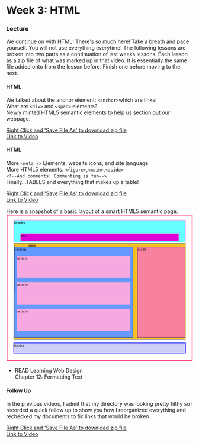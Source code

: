 # Week 3: HTML

### Lecture

We continue on with HTML! There's so much here! Take a breath and pace yourself. You will not use everything everytime! The following lessons are broken into two parts as a continuation of last weeks lessons. Each lesson as a zip file of what was marked up in that video. It is essentially the same file added onto from the lesson before. Finish one before moving to the next.

#### HTML
We talked about the anchor element: `<anchor>`which are links!\
What are `<div>` and `<span>` elements?\
Newly minted HTML5 semantic elements to help us section out our webpage.

[Right Click and 'Save File As' to download zip file](https://onetimeuser.github.io/intro-web-comp-principles/week-3/intro-web-example.zip)\
[Link to Video](https://nyu.zoom.us/rec/play/mIwI7GvjbT7x-pALWIrf2OJbjkZFVPRJaRa0gWDGjZHaApM-FBdKbr7WrmjKE33bz1S7gaCtZtU5I0g.n_8Gkvyd0_OQHmlq)


#### HTML
More `<meta />` Elements, website icons, and site language\
More HTML5 elements: `<figure>`,`<main>`,`<aside>`\
`<!--And comments! Commenting is fun-->`\
Finally...TABLES and everything that makes up a table!

[Right Click and 'Save File As' to download zip file](https://onetimeuser.github.io/intro-web-comp-principles/week-3/intro-web-example-part2.zip)\
[Link to Video](https://nyu.zoom.us/rec/play/0EpWPst-ZESdRakdpd46xy1_QhzOGev4PP1LcIk8cR5aIddoL5NbpKptjAtwyPWrIxh1I5s51wlxILyP.9orzBXhlCNR7L1lj)

Here is a snapshot of a basic layout of a smart HTML5 semantic page:
![html5 layout](html5_semanticstructure.jpg "Html5 semantic Layout")

- READ Learning Web Design\
    Chapter 12: Formatting Text

#### Follow Up
In the previous videos, I admit that my directory was looking pretty filthy so I recorded a quick follow up to show you how I reorganized everything and rechecked my documents to fix links that would be broken.

[Right Click and 'Save File As' to download zip file](https://onetimeuser.github.io/intro-web-comp-principles/week-3/intro-web-cleaned.zip)\
[Link to Video](https://nyu.zoom.us/rec/share/qM2weLVHhxSFl7ceGOyGF6_IhlT3EWVKCE1PZzzZS7xeq7I6MarsIVq7UBLOEa4O.McIsZr27d4-ih1Pt)
